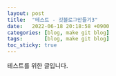 ```yaml
---
layout: post
title:  "테스트 - 깃블로그만들기3"
date:   2022-06-18 20:18:58 +0900
categories: [blog, make git blog]
tags:       [blog, make git blog]
toc_sticky: true
---
```

테스트를 위한 글입니다.

